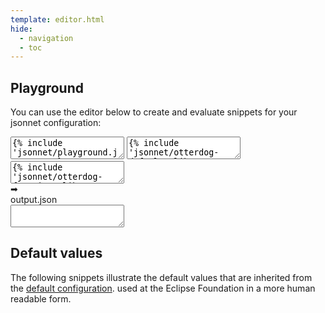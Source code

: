 ```yaml
---
template: editor.html
hide:
  - navigation
  - toc
---
```


## Playground

You can use the editor below to create and evaluate snippets for your jsonnet configuration:

<div class="inverse hgroup">
  <div class=hgroup-inline>
    <div class="tab-window-input" id="input">
      <div class="tab-header">
      </div>
      <textarea id=playground-jsonnet>
{% include 'jsonnet/playground.jsonnet' %}
      </textarea>
      <textarea id=otterdog-defaults-libsonnet>
{% include 'jsonnet/otterdog-defaults.libsonnet' %}
      </textarea>
      <textarea id=otterdog-functions-libsonnet>
{% include 'jsonnet/otterdog-functions.libsonnet' %}
      </textarea>
    </div>
    <div class="bigarrow">➡</div>
    <div class="tab-window-output" id="output">
      <div class="tab-header">
        <div class=selected onclick="tab_output_click(this, 'json-output')">output.json</div>
      </div>
      <textarea readonly class="selected code-json" id="json-output">
      </textarea>
    </div>
    <script>
      demo(
        'input',
        {
          'playground-jsonnet': 'playground.jsonnet',
          'otterdog-defaults-libsonnet': 'otterdog-defaults.libsonnet',
          'otterdog-functions-libsonnet': 'otterdog-functions.libsonnet'
        },
        'playground.jsonnet',
        'output',
        false,
        false
      );
    </script>
    <div style="clear: both"></div>
  </div>
</div>

## Default values

The following snippets illustrate the default values that are inherited from the [default configuration](https://github.com/EclipseFdn/otterdog-defaults/blob/main/otterdog-defaults.libsonnet).
used at the Eclipse Foundation in a more human readable form.
